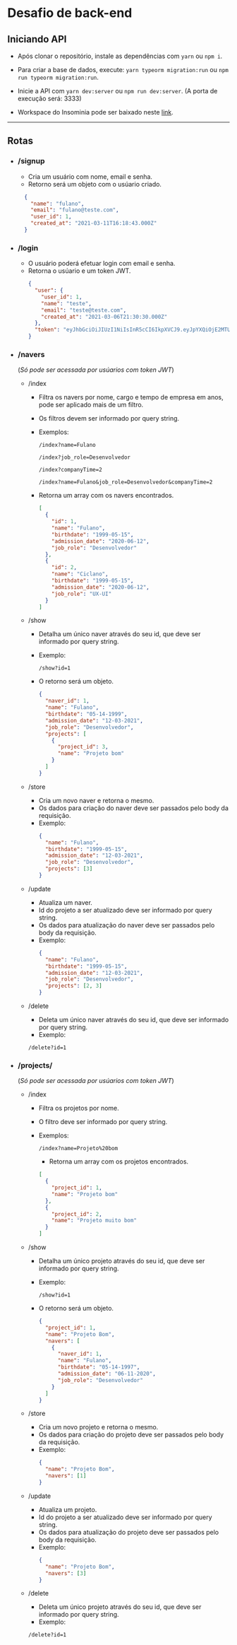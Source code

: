 # Desafio de back-end

## Iniciando API

- Após clonar o repositório, instale as dependências com `yarn` ou `npm i`.

- Para criar a base de dados, execute: `yarn typeorm migration:run` ou `npm run typeorm migration:run`.

- Inicie a API com `yarn dev:server` ou `npm run dev:server`. (A porta de execução será: 3333)

- Workspace do Insominia pode ser baixado neste [link](https://drive.google.com/file/d/1eVHLoMbOWjEXF1Dj14Q2TG8rE1x_RuPA/view?usp=sharing).
---
## Rotas
- ### /signup
  - Cria um usuário com nome, email e senha.
  - Retorno será um objeto com o usúario criado.
  ```json
    {
      "name": "fulano",
      "email": "fulano@teste.com",
      "user_id": 1,
      "created_at": "2021-03-11T16:18:43.000Z"
    }
- ### /login
  - O usuário poderá efetuar login com email e senha.
  - Retorna o usúario e um token JWT.
    ```json
    {
      "user": {
        "user_id": 1,
        "name": "teste",
        "email": "teste@teste.com",
        "created_at": "2021-03-06T21:30:30.000Z"
      },
      "token": "eyJhbGciOiJIUzI1NiIsInR5cCI6IkpXVCJ9.eyJpYXQiOjE2MTU0MTUwMjYsImV4cCI6MTYxNTU4NzgyNiwic3ViIjoiMSJ9.Isvj5-7GeUOSL_XDKO4260dRIYbJo1ZfI2U-8zRprMY"
    }
- ### /navers

  (*Só pode ser acessada por usúarios com token JWT*)

  - /index
    - Filtra os navers por nome, cargo e tempo de empresa em anos, pode ser aplicado mais de um filtro.
    - Os filtros devem ser informado por query string.
    - Exemplos:

      `/index?name=Fulano`

      `/index?job_role=Desenvolvedor`

      `/index?companyTime=2`

      `/index?name=Fulano&job_role=Desenvolvedor&companyTime=2`

    - Retorna um array com os navers encontrados.
      ```json
      [
        {
          "id": 1,
          "name": "Fulano",
          "birthdate": "1999-05-15",
          "admission_date": "2020-06-12",
          "job_role": "Desenvolvedor"
        },
        {
          "id": 2,
          "name": "Ciclano",
          "birthdate": "1999-05-15",
          "admission_date": "2020-06-12",
          "job_role": "UX-UI"
        }
      ]

  - /show
    - Detalha um único naver através do seu id, que deve ser informado por query string.
    - Exemplo:

      `/show?id=1`

    - O retorno será um objeto.
      ```json
      {
        "naver_id": 1,
        "name": "Fulano",
        "birthdate": "05-14-1999",
        "admission_date": "12-03-2021",
        "job_role": "Desenvolvedor",
        "projects": [
          {
            "project_id": 3,
            "name": "Projeto bom"
          }
        ]
      }

  - /store
    - Cria um novo naver e retorna o mesmo.
    - Os dados para criação do naver deve ser passados pelo body da requisição.
    - Exemplo:
      ```json
      {
        "name": "Fulano",
        "birthdate": "1999-05-15",
        "admission_date": "12-03-2021",
        "job_role": "Desenvolvedor",
        "projects": [3]
      }

  - /update
    - Atualiza um naver.
    - Id do projeto a ser atualizado deve ser informado por query string.
    - Os dados para atualização do naver deve ser passados pelo body da requisição.
    - Exemplo:
      ```json
      {
        "name": "Fulano",
        "birthdate": "1999-05-15",
        "admission_date": "12-03-2021",
        "job_role": "Desenvolvedor",
        "projects": [2, 3]
      }

  - /delete
    - Deleta um único naver através do seu id, que deve ser informado por query string.
    - Exemplo:

    `/delete?id=1`

- ### /projects/

  (*Só pode ser acessada por usúarios com token JWT*)

  - /index
    - Filtra os projetos por nome.
    - O filtro deve ser informado por query string.
    - Exemplos:

      `/index?name=Projeto%20bom`

      - Retorna um array com os projetos encontrados.
      ```json
      [
        {
          "project_id": 1,
          "name": "Projeto bom"
        },
        {
          "project_id": 2,
          "name": "Projeto muito bom"
        }
      ]

  - /show
    - Detalha um único projeto através do seu id, que deve ser informado por query string.
    - Exemplo:

      `/show?id=1`

    - O retorno será um objeto.
      ```json
      {
        "project_id": 1,
        "name": "Projeto Bom",
        "navers": [
          {
            "naver_id": 1,
            "name": "Fulano",
            "birthdate": "05-14-1997",
            "admission_date": "06-11-2020",
            "job_role": "Desenvolvedor"
          }
        ]
      }

  - /store
    - Cria um novo projeto e retorna o mesmo.
    - Os dados para criação do projeto deve ser passados pelo body da requisição.
    - Exemplo:
      ```json
      {
        "name": "Projeto Bom",
        "navers": [1]
      }

  - /update
    - Atualiza um projeto.
    - Id do projeto a ser atualizado deve ser informado por query string.
    - Os dados para atualização do projeto deve ser passados pelo body da requisição.
    - Exemplo:
      ```json
      {
        "name": "Projeto Bom",
        "navers": [3]
      }
  - /delete
    - Deleta um único projeto através do seu id, que deve ser informado por query string.
    - Exemplo:

    `/delete?id=1`


